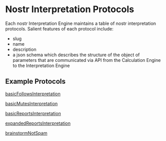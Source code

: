 Nostr Interpretation Protocols
=====

Each nostr Interpretation Engine maintains a table of nostr interpretation protocols. Salient features of each protocol include:
- slug
- name
- description
- a json schema which describes the structure of the object of parameters that are communicated via API from the Calculation Engine to the Interpretation Engine

## Example Protocols

[basicFollowsInterpretation](./basicFollowsInterpretation.md)

[basicMutesInterpretation](./basicMutesInterpretation.md)

[basicReportsInterpretation](./basicReportsInterpretation.md)

[expandedReportsInterpretation](./expandedReportsInterpretation.md)

[brainstormNotSpam](./brainstormNotSpam.md)

